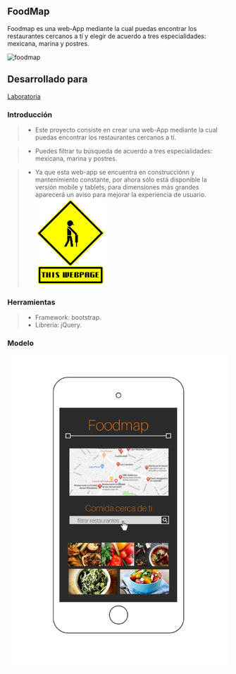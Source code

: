 ## FoodMap
Foodmap es una web-App mediante la cual puedas encontrar los restaurantes cercanos a tí y elegir de acuerdo a tres especialidades: mexicana, marina y postres.

![foodmap](https://user-images.githubusercontent.com/32288883/36261200-9cc7b16c-1231-11e8-8831-9a240c40a91b.png)

## Desarrollado para
[Laboratoria](http://laboratoria.la)


### Introducción
> * Este proyecto consiste en crear una web-App mediante la cual puedas encontrar los restaurantes cercanos a tí.


>* Puedes filtrar tu búsqueda de acuerdo a tres especialidades: mexicana, marina y postres.


>* Ya que esta web-app se encuentra en construcciónn y mantenimiento constante, por ahora sólo está disponible la versión mobile y tablets, para dimensiones más grandes aparecerá un aviso para mejorar la experiencia de usuario.
![mobile](assets/images/constuccion2.gif)

### Herramientas
>* Framework: bootstrap.
>* Librería: jQuery.

### Modelo
![mobile](assets/images/modelo.jpg)
